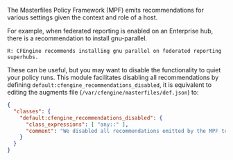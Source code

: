 The Masterfiles Policy Framework (MPF) emits recommendations for various settings given the context and role of a host.

For example, when federated reporting is enabled on an Enterprise hub, there is a recommendation to install gnu-parallel.

```
R: CFEngine recommends installing gnu parallel on federated reporting superhubs.
```

These can be useful, but you may want to disable the functionality to quiet your policy runs. This module facilitates disabling all recommendations by defining `default:cfengine_recommendations_disabled`, it is equivalent to editing the augments file (`/var/cfengine/masterfiles/def.json`) to:

```json
{
  "classes": {
    "default:cfengine_recommendations_disabled": {
      "class_expressions": [ "any::" ],
      "comment": "We disabled all recommendations emitted by the MPF to quiet policy output."
    }
  }
}
```

